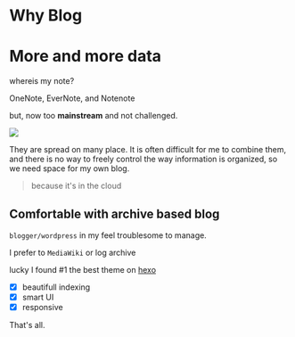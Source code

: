 

# Why Blog
# More and more data
whereis my note?

OneNote, EverNote, and Notenote 

but, now too **mainstream** and not challenged.

![](img/cloud.jpg)

They are spread on many place. It is often difficult for me to combine them, and there is no way to freely control the way information is organized, so we need space for my own blog.

>because it's in the cloud

## Comfortable with archive based blog


```blogger/wordpress``` in my feel troublesome to manage.

I prefer to ```MediaWiki``` or log archive 

lucky I found #1 the best theme on [hexo](https://github.com/yelog/hexo-theme-3-hexo)

* [x] beautifull indexing
* [x] smart UI
* [x] responsive

That's all.